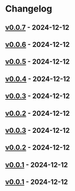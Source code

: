 # Changelog

## [v0.0.7](https://github.com/yumafuu/ghq-fzf/compare/v0.0.6...v0.0.7) - 2024-12-12

## [v0.0.6](https://github.com/yumafuu/ghq-fzf/compare/v0.0.5...v0.0.6) - 2024-12-12

## [v0.0.5](https://github.com/yumafuu/ghq-fzf/compare/v0.0.4...v0.0.5) - 2024-12-12

## [v0.0.4](https://github.com/yumafuu/ghq-fzf/compare/v0.0.3...v0.0.4) - 2024-12-12

## [v0.0.3](https://github.com/yumafuu/ghq-fzf/compare/v0.0.2...v0.0.3) - 2024-12-12

## [v0.0.2](https://github.com/yumafuu/ghq-fzf/compare/v0.0.1...v0.0.2) - 2024-12-12

## [v0.0.3](https://github.com/yumafuu/ghq-fzf/compare/v0.0.2...v0.0.3) - 2024-12-12

## [v0.0.2](https://github.com/yumafuu/ghq-fzf/compare/v0.0.1...v0.0.2) - 2024-12-12

## [v0.0.1](https://github.com/yumafuu/ghq-fzf/commits/v0.0.1) - 2024-12-12

## [v0.0.1](https://github.com/yumafuu/ghq-fzf/commits/v0.0.1) - 2024-12-12
